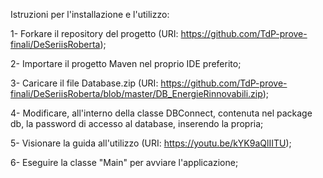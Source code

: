 Istruzioni per l'installazione e l'utilizzo:

1- Forkare il repository del progetto (URI: https://github.com/TdP-prove-finali/DeSeriisRoberta);

2- Importare il progetto Maven nel proprio IDE preferito;

3- Caricare il file Database.zip (URI: https://github.com/TdP-prove-finali/DeSeriisRoberta/blob/master/DB_EnergieRinnovabili.zip);

4- Modificare, all'interno della classe DBConnect, contenuta nel package db, la password di accesso al database, inserendo la propria;

5- Visionare la guida all'utilizzo (URI: https://youtu.be/kYK9aQlIITU);

6- Eseguire la classe "Main" per avviare l'applicazione;
